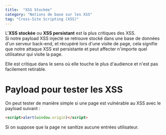 ```yaml
---
title:  "XSS Stockée"
category: "Notions de base sur les XSS"
tag: "Cross-Site Scripting (XSS)"
---
```

L'**XSS stockée** ou **XSS persistant** est la plus critiques des XSS.\
Si notre payload XSS injecté se retrouve stocké dans une base de données d'un serveur back-end,
et récupéré lors d'une visite de page, cela signifie que notre attaque XSS est persistante
et peut affecter n'importe quel utilisateur qui visite la page.

Elle est critique dans le sens où elle touche le plus d'audience et n'est pas facilement retirable.

# Payload pour tester les XSS

On peut tester de manière simple si une page est vulnérable au XSS avec le payload suivant :
```html
<script>alert(window.origin)</script>
```
Si on suppose que la page ne sanitize aucune entrées utilisateur.




